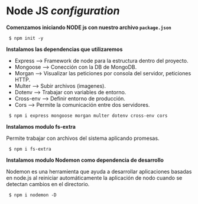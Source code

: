# Node JS *configuration*

**Comenzamos iniciando NODE js con nuestro archivo `package.json`**

~~~ 
 $ npm init -y 
~~~

**Instalamos las dependencias que utilizaremos**

+ Express --> Framework de node para la estructura dentro del proyecto.
+ Mongoose --> Conección con la DB de MongoDB.
+ Morgan --> Visualizar las peticiones por consola del servidor, peticiones HTTP.
+ Multer --> Subir archivos (imagenes).
+ Dotenv --> Trabajar con variables de entorno.
+ Cross-env --> Definir entorno de producción.
+ Cors --> Permite la comunicación entre dos servidores.

~~~ 
 $ npm i express mongoose morgan multer dotenv cross-env cors
~~~

**Instalamos modulo fs-extra**

Permite trabajar con archivos del sistema aplicando promesas.

~~~ 
 $ npm i fs-extra 
~~~

**Instalamos modulo Nodemon como dependencia de desarrollo**

Nodemon es una herramienta que ayuda a desarrollar aplicaciones basadas en node.js al reiniciar automáticamente la aplicación de nodo cuando se detectan cambios en el directorio.

~~~ 
 $ npm i nodemon -D
~~~